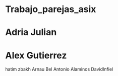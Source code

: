 
# Trabajo_parejas_asix
# Adria Julian
# Alex Gutierrez
hatim zbakh
Arnau Bel
Antonio Alaminos
DavidInfiel

